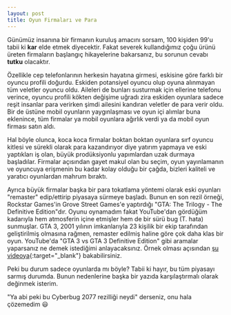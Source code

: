 ```yaml
---
layout: post
title: Oyun Firmaları ve Para
---
```


Günümüz insanına bir firmanın kuruluş amacını sorsam, 100 kişiden 99'u tabii ki **kar** elde etmek diyecektir. Fakat severek kullandığımız çoğu ürünü üreten firmaların başlangıç hikayelerine bakarsanız, bu sorunun cevabı **tutku** olacaktır.

Özellikle cep telefonlarının herkesin hayatına girmesi, eskisine göre farklı bir oyuncu profili doğurdu. Eskiden potansiyel oyuncu olup oyuna alınmayan tüm veletler oyuncu oldu. Aileleri de bunları susturmak için ellerine telefonu verince, oyuncu profili kökten değişime uğradı zira eskiden oyunlara sadece reşit insanlar para verirken şimdi ailesini kandıran veletler de para verir oldu. Bir de üstüne mobil oyunların yaygınlaşması ve oyun içi alımlar buna eklenince, tüm firmalar ya mobil oyunlara ağırlık verdi ya da mobil oyun firması satın aldı.

Hal böyle olunca, koca koca firmalar boktan boktan oyunlara sırf oyuncu kitlesi ve sürekli olarak para kazandırıyor diye yatırım yapmaya ve eski yaptıkları iş olan, büyük prodüksiyonlu yapımlardan uzak durmaya başladılar. Firmalar açısından gayet makul olan bu seçim, oyun yayınlamanın ve oyuncuya erişmenin bu kadar kolay olduğu bir çağda, bizleri kaliteli ve yaratıcı oyunlardan mahrum bıraktı.

Ayrıca büyük firmalar başka bir para tokatlama yöntemi olarak eski oyunları "remaster" edip/ettirip piyasaya sürmeye başladı. Bunun en son rezil örneği, Rockstar Games'in Grove Street Games'e yaptırdığı "GTA: The Trilogy - The Definitive Edition"dır. Oyunu oynamadım fakat YouTube'dan gördüğüm kadarıyla hem atmosferin içine etmişler hem de bir sürü bug (T. hata) sunmuşlar. GTA 3, 2001 yılının imkanlarıyla 23 kişilik bir ekip tarafından geliştirilmiş olmasına rağmen, remaster edilmiş haline göre çok daha klas bir oyun. YouTube'da "GTA 3 vs GTA 3 Definitive Edition" gibi aramalar yaparsanız ne demek istediğimi anlayacaksınız. Örnek olması açısından [şu videoya](https://youtu.be/H924aYc1INE){:target="_blank"} bakabilirsiniz.

Peki bu durum sadece oyunlarda mı böyle? Tabii ki hayır, bu tüm piyasayı sarmış durumda. Bunun nedenlerine başka bir yazıda karşılaştırmalı olarak değinmek isterim.

"Ya abi peki bu Cyberbug 2077 rezilliği neydi" derseniz, onu hala çözemedim 😃